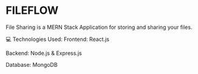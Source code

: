 # FILEFLOW
File Sharing is a MERN Stack Application for storing and sharing your files. 

💻 Technologies Used: 
Frontend: React.js 

Backend: Node.js & Express.js


Database: MongoDB
